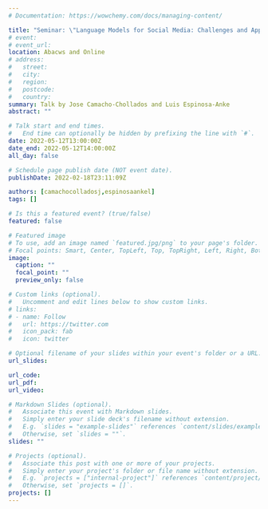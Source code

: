 ```yaml
---
# Documentation: https://wowchemy.com/docs/managing-content/

title: "Seminar: \"Language Models for Social Media: Challenges and Applications\""
# event:
# event_url:
location: Abacws and Online
# address:
#   street:
#   city:
#   region:
#   postcode:
#   country:
summary: Talk by Jose Camacho-Chollados and Luis Espinosa-Anke
abstract: ""

# Talk start and end times.
#   End time can optionally be hidden by prefixing the line with `#`.
date: 2022-05-12T13:00:00Z
date_end: 2022-05-12T14:00:00Z
all_day: false

# Schedule page publish date (NOT event date).
publishDate: 2022-02-18T23:11:09Z

authors: [camachocolladosj,espinosaankel]
tags: []

# Is this a featured event? (true/false)
featured: false

# Featured image
# To use, add an image named `featured.jpg/png` to your page's folder. 
# Focal points: Smart, Center, TopLeft, Top, TopRight, Left, Right, BottomLeft, Bottom, BottomRight.
image:
  caption: ""
  focal_point: ""
  preview_only: false

# Custom links (optional).
#   Uncomment and edit lines below to show custom links.
# links:
# - name: Follow
#   url: https://twitter.com
#   icon_pack: fab
#   icon: twitter

# Optional filename of your slides within your event's folder or a URL.
url_slides:

url_code:
url_pdf:
url_video:

# Markdown Slides (optional).
#   Associate this event with Markdown slides.
#   Simply enter your slide deck's filename without extension.
#   E.g. `slides = "example-slides"` references `content/slides/example-slides.md`.
#   Otherwise, set `slides = ""`.
slides: ""

# Projects (optional).
#   Associate this post with one or more of your projects.
#   Simply enter your project's folder or file name without extension.
#   E.g. `projects = ["internal-project"]` references `content/project/deep-learning/index.md`.
#   Otherwise, set `projects = []`.
projects: []
---
```

